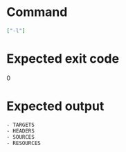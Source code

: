 # Command
```json
["-l"]
```

# Expected exit code
0

# Expected output
```
- TARGETS
- HEADERS
- SOURCES
- RESOURCES

```
